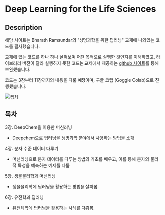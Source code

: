 # Deep Learning for the Life Sciences

## Description
해당 사이트는 Bharath Ramsundar의 "생명과학을 위한 딥러닝" 교재에 나와있는 코드를 필사했습니다. 

교재에 있는 코드를 하나 하나 살펴보며 어떤 목적으로 실행한 것인지를 이해하였고, 라이브러리 버전이 달라 실행하지 못한 코드는 교제에서 제공하는 [github 사이트](https://github.com/deepchem/DeepLearningLifeSciences)를 통해 보완했습니다.

코드는 3장부터 11장까지의 내용을 다룰 예정이며, 구글 코랩 (Goggle Colab)으로 진행했습니다.

![캡처](http://acornpub.co.kr/tb/detail/book/ei/kd/1629741384DsxCj2eR.jpg)

## 목차
3장. DeepChem을 이용한 머신러닝
- Deepchem으로 딥러닝을 생명과학 분야에서 사용하는 방법을 소개

4장. 분자 수준 데이터 다루기
- 머신러닝으로 분자 데이터를 다루는 방법의 기초를 배우고, 이를 통해 분자의 물리적 특성을 예측하는 예제를 다룸

5장. 생물물리학과 머신러닝
- 생물물리학에 딥러닝을 활용하는 방법을 살펴봄.

6장. 유전학과 딥러닝
- 유전체학에 딥러닝을 활용하는 사례를 다뤄봄.
